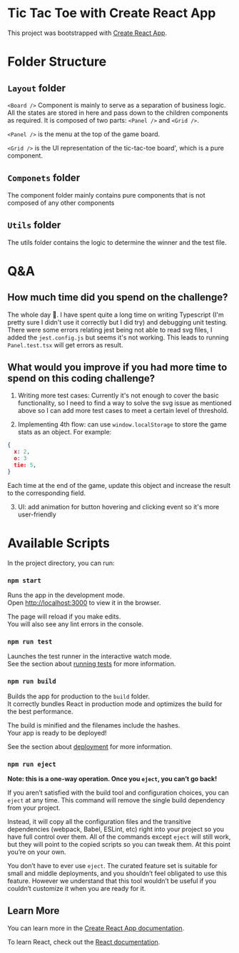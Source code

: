 # Tic Tac Toe with Create React App

This project was bootstrapped with [Create React App](https://github.com/facebook/create-react-app).

# Folder Structure

## `Layout` folder

`<Board />` Component is mainly to serve as a separation of business logic. All the states are stored in here and pass down to the children components as required. It is composed of two parts: `<Panel />` and `<Grid />`.

`<Panel />` is the menu at the top of the game board.

`<Grid />` is the UI representation of the tic-tac-toe board', which is a pure component.

## `Componets` folder

The component folder mainly contains pure components that is not composed of any other components

## `Utils` folder

The utils folder contains the logic to determine the winner and the test file.

# Q&A

## How much time did you spend on the challenge?

The whole day 🥲. I have spent quite a long time on writing Typescript (I'm pretty sure I didn't use it correctly but I did try) and debugging unit testing. There were some errors relating jest being not able to read svg files, I added the `jest.config.js` but seems it's not working. This leads to running `Panel.test.tsx` will get errors as result.

## What would you improve if you had more time to spend on this coding challenge?

1. Writing more test cases: Currently it's not enough to cover the basic functionality, so I need to find a way to solve the svg issue as mentioned above so I can add more test cases to meet a certain level of threshold.

2. Implementing 4th flow: can use `window.localStorage` to store the game stats as an object. For example:

```json
{
  x: 2,
  o: 3
  tie: 5,
}
```

Each time at the end of the game, update this object and increase the result to the corresponding field.

3. UI: add animation for button hovering and clicking event so it's more user-friendly

# Available Scripts

In the project directory, you can run:

### `npm start`

Runs the app in the development mode.\
Open [http://localhost:3000](http://localhost:3000) to view it in the browser.

The page will reload if you make edits.\
You will also see any lint errors in the console.

### `npm run test`

Launches the test runner in the interactive watch mode.\
See the section about [running tests](https://facebook.github.io/create-react-app/docs/running-tests) for more information.

### `npm run build`

Builds the app for production to the `build` folder.\
It correctly bundles React in production mode and optimizes the build for the best performance.

The build is minified and the filenames include the hashes.\
Your app is ready to be deployed!

See the section about [deployment](https://facebook.github.io/create-react-app/docs/deployment) for more information.

### `npm run eject`

**Note: this is a one-way operation. Once you `eject`, you can’t go back!**

If you aren’t satisfied with the build tool and configuration choices, you can `eject` at any time. This command will remove the single build dependency from your project.

Instead, it will copy all the configuration files and the transitive dependencies (webpack, Babel, ESLint, etc) right into your project so you have full control over them. All of the commands except `eject` will still work, but they will point to the copied scripts so you can tweak them. At this point you’re on your own.

You don’t have to ever use `eject`. The curated feature set is suitable for small and middle deployments, and you shouldn’t feel obligated to use this feature. However we understand that this tool wouldn’t be useful if you couldn’t customize it when you are ready for it.

## Learn More

You can learn more in the [Create React App documentation](https://facebook.github.io/create-react-app/docs/getting-started).

To learn React, check out the [React documentation](https://reactjs.org/).
